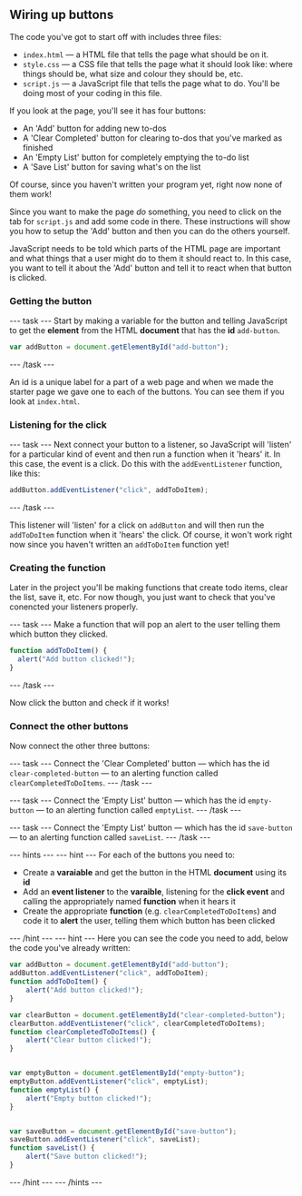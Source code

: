 ## Wiring up buttons

The code you've got to start off with includes three files:
  - `index.html` — a HTML file that tells the page what should be on it.
  - `style.css` — a CSS file that tells the page what it should look like: where things should be, what size and colour they should be, etc.
  - `script.js` — a JavaScript file that tells the page what to do. You'll be doing most of your coding in this file.

If you look at the page, you'll see it has four buttons:

  - An 'Add' button for adding new to-dos
  - A 'Clear Completed' button for clearing to-dos that you've marked as finished
  - An 'Empty List' button for completely emptying the to-do list
  - A 'Save List' button for saving what's on the list

Of course, since you haven't written your program yet, right now none of them work!

Since you want to make the page *do* something, you need to click on the tab for `script.js` and add some code in there. These instructions will show you how to setup the 'Add' button and then you can do the others yourself.

JavaScript needs to be told which parts of the HTML page are important and what things that a user might do to them it should react to. In this case, you want to tell it about the 'Add' button and tell it to react when that button is clicked.

### Getting the button
--- task ---
Start by making a variable for the button and telling JavaScript to get the **element** from the HTML **document** that has the **id** `add-button`. 

```JavaScript
var addButton = document.getElementById("add-button");
```
--- /task ---

An id is a unique label for a part of a web page and when we made the starter page we gave one to each of the buttons. You can see them if you look at `index.html`.

### Listening for the click
--- task ---
Next connect your button to a listener, so JavaScript will 'listen' for a particular kind of event and then run a function when it 'hears' it. In this case, the event is a click. Do this with the `addEventListener` function, like this:

```JavaScript
addButton.addEventListener("click", addToDoItem);
```
--- /task ---

This listener will 'listen' for a click on `addButton` and will then run the `addToDoItem` function when it 'hears' the click. Of course, it won't work right now since you haven't written an `addToDoItem` function yet!

### Creating the function
Later in the project you'll be making functions that create todo items, clear the list, save it, etc. For now though, you just want to check that you've conencted your listeners properly. 

--- task ---
Make a function that will pop an alert to the user telling them which button they clicked.

```JavaScript
function addToDoItem() {
  alert("Add button clicked!");
}
```
--- /task ---

Now click the button and check if it works!

### Connect the other buttons
Now connect the other three buttons:

--- task ---
Connect the 'Clear Completed' button — which has the id `clear-completed-button` — to an alerting function called `clearCompletedToDoItems`.
--- /task ---

--- task ---
Connect the 'Empty List' button — which has the id `empty-button` — to an alerting function called `emptyList`.
--- /task ---

--- task ---
Connect the 'Empty List' button — which has the id `save-button` — to an alerting function called `saveList`.
--- /task ---

--- hints ---
--- hint ---
For each of the buttons you need to:

  - Create a **varaiable** and get the button in the HTML **document** using its **id**
  - Add an **event listener** to the **varaible**, listening for the **click event** and calling the appropriately named **function** when it hears it
  - Create the appropriate **function** (e.g. `clearCompletedToDoItems`) and code it to **alert** the user, telling them which button has been clicked

--- /hint ---
--- hint ---
Here you can see the code you need to add, below the code you've already written:

```JavaScript
var addButton = document.getElementById("add-button");
addButton.addEventListener("click", addToDoItem);
function addToDoItem() {
    alert("Add button clicked!");
}

var clearButton = document.getElementById("clear-completed-button");
clearButton.addEventListener("click", clearCompletedToDoItems);
function clearCompletedToDoItems() {
    alert("Clear button clicked!");
}


var emptyButton = document.getElementById("empty-button");
emptyButton.addEventListener("click", emptyList);
function emptyList() {
    alert("Empty button clicked!");
}


var saveButton = document.getElementById("save-button");
saveButton.addEventListener("click", saveList);
function saveList() {
    alert("Save button clicked!");
}
```
--- /hint ---
--- /hints ---